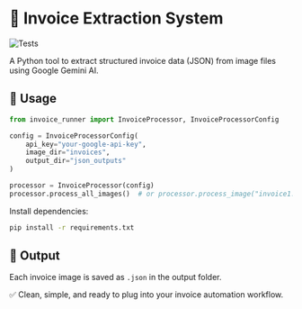 # 🧾 Invoice Extraction System
![Tests](https://github.com/ouassim-behlil/InvoiceDataExtractor/blob/main/.github/workflows/python-tests.yml/badge.svg)


A Python tool to extract structured invoice data (JSON) from image files using Google Gemini AI.


## 🚀 Usage

```python
from invoice_runner import InvoiceProcessor, InvoiceProcessorConfig

config = InvoiceProcessorConfig(
    api_key="your-google-api-key",
    image_dir="invoices",
    output_dir="json_outputs"
)

processor = InvoiceProcessor(config)
processor.process_all_images()  # or processor.process_image("invoice1.jpg")
````


Install dependencies:

```bash
pip install -r requirements.txt
```


## 📁 Output

Each invoice image is saved as `.json` in the output folder.


✅ Clean, simple, and ready to plug into your invoice automation workflow.
